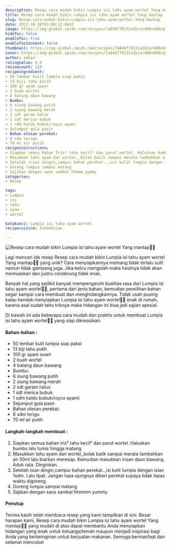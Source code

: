 ```yaml
---
description: Resep cara mudah bikin Lumpia isi tahu ayam wortel Yang mantap"
title: Resep cara mudah bikin Lumpia isi tahu ayam wortel Yang mantap
slug: Resep-cara-mudah-bikin-Lumpia-isi-tahu-ayam-wortel-Yang-mantap
date: 2022-10-28T03:09:12.063Z
image: https://img-global.cpcdn.com/recipes/7a846f79131a1bce/400x400cq70/photo.jpg
hideToc: false
enableToc: true
enableTocContent: false
thumbnail: https://img-global.cpcdn.com/recipes/7a846f79131a1bce/400x400cq70/photo.jpg
cover: https://img-global.cpcdn.com/recipes/7a846f79131a1bce/400x400cq70/photo.jpg
author: admin
ratingvalue: 4.8
reviewcount: 124
recipeingredient:
- 50 lembar kulit lumpia siap pakai
- 13 biji tahu putih
- 100 gr ayam suwir
- 2 buah wortel
- 4 batang daun bawang
- Bumbu:
- 6 siung bawang putih
- 2 siung bawang merah
- 2 sdt garam halus
- 1 sdt merica bubuk
- 1 sdm kaldu bubuk(royco ayam)
- Sejumput gula pasir
- Bahan olesan perekat:
- 8 sdm terigu
- 70 ml air putih
recipeinstructions:
- Siapkan semua bahan Iris² tahu kecil² dan parut wortel. Haluskan bumbu lalu tumis hingga matang
- Masukkan tahu ayam dan wortel,,bolak balik sampai merata tambahkan air 50ml lalu biarkan meresap. Kemudian masukkan irisan daun bawang. Aduk rata. Dinginkan.
- Setelah isian dingin,campur bahan perekat..,isi kulit lumpia dengan isian 1sdm. Lalu lipat. Jangan lupa ujungnya diberi perekat supaya tidak lepas waktu digoreng.
- Goreng lumpia sampai matang
- Sajikan dengan saos sambal hhmmm yummy
categories:
- Resep

tags:
- Lumpia
- isi
- tahu
- ayam
- wortel

katakunci: Lumpia isi tahu ayam wortel
recipecuisine: Indonesian

---
```


![Resep cara mudah bikin Lumpia isi tahu ayam wortel Yang mantap👩‍🍳](https://img-global.cpcdn.com/recipes/7a846f79131a1bce/400x400cq70/photo.jpg)

Lagi mencari ide resep Resep cara mudah bikin Lumpia isi tahu ayam wortel Yang mantap👩‍🍳 yang unik? Cara menyiapkannya memang tidak terlalu sulit namun tidak gampang juga. Jika keliru mengolah maka hasilnya tidak akan memuaskan dan justru cenderung tidak enak.

Banyak hal yang sedikit banyak mempengaruhi kualitas rasa dari Lumpia isi tahu ayam wortel👩‍🍳, pertama dari jenis bahan, kemudian pemilihan bahan segar sampai cara membuat dan menghidangkannya. Tidak usah pusing kalau hendak menyiapkan Lumpia isi tahu ayam wortel👩‍🍳 enak di rumah, karena asal sudah tahu triknya maka hidangan ini bisa jadi sajian spesial.

Di bawah ini ada beberapa cara mudah dan praktis untuk membuat Lumpia isi tahu ayam wortel👩‍🍳 yang siap dikreasikan.

<!--inarticleads1-->

#### Bahan-bahan :

- 50 lembar kulit lumpia siap pakai
- 13 biji tahu putih
- 100 gr ayam suwir
- 2 buah wortel
- 4 batang daun bawang
- Bumbu:
- 6 siung bawang putih
- 2 siung bawang merah
- 2 sdt garam halus
- 1 sdt merica bubuk
- 1 sdm kaldu bubuk(royco ayam)
- Sejumput gula pasir
- Bahan olesan perekat:
- 8 sdm terigu
- 70 ml air putih

<!--inarticleads2-->

#### Langkah-langkah membuat :

1. Siapkan semua bahan Iris² tahu kecil² dan parut wortel. Haluskan bumbu lalu tumis hingga matang
1. Masukkan tahu ayam dan wortel,,bolak balik sampai merata tambahkan air 50ml lalu biarkan meresap. Kemudian masukkan irisan daun bawang. Aduk rata. Dinginkan.
1. Setelah isian dingin,campur bahan perekat..,isi kulit lumpia dengan isian 1sdm. Lalu lipat. Jangan lupa ujungnya diberi perekat supaya tidak lepas waktu digoreng.
1. Goreng lumpia sampai matang
1. Sajikan dengan saos sambal hhmmm yummy

#### Penutup

Terima kasih telah membaca resep yang kami tampilkan di sini. Besar harapan kami, Resep cara mudah bikin Lumpia isi tahu ayam wortel Yang mantap👩‍🍳 yang mudah di atas dapat membantu Anda menyiapkan hidangan yang enak untuk keluarga/teman maupun menjadi inspirasi bagi Anda yang berkeinginan untuk berjualan makanan. Semoga bermanfaat dan selamat mencoba!